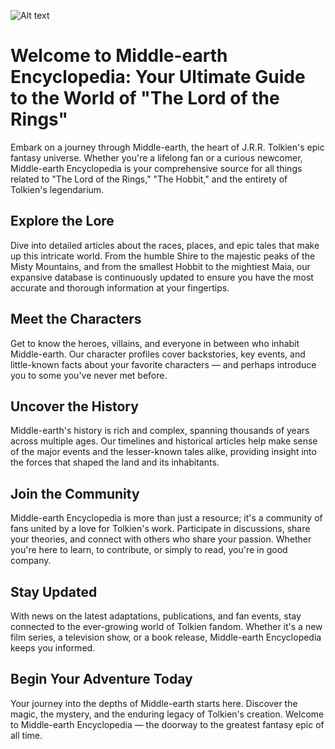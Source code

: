 ![Alt text](https://i.pinimg.com/736x/82/fc/6b/82fc6ba5e2d0d6e009e051d415874314.jpg)

# Welcome to Middle-earth Encyclopedia: Your Ultimate Guide to the World of "The Lord of the Rings"

Embark on a journey through Middle-earth, the heart of J.R.R. Tolkien's epic fantasy universe. Whether you're a lifelong fan or a curious newcomer, Middle-earth Encyclopedia is your comprehensive source for all things related to "The Lord of the Rings," "The Hobbit," and the entirety of Tolkien's legendarium.

## Explore the Lore

Dive into detailed articles about the races, places, and epic tales that make up this intricate world. From the humble Shire to the majestic peaks of the Misty Mountains, and from the smallest Hobbit to the mightiest Maia, our expansive database is continuously updated to ensure you have the most accurate and thorough information at your fingertips.

## Meet the Characters

Get to know the heroes, villains, and everyone in between who inhabit Middle-earth. Our character profiles cover backstories, key events, and little-known facts about your favorite characters — and perhaps introduce you to some you've never met before.

## Uncover the History

Middle-earth's history is rich and complex, spanning thousands of years across multiple ages. Our timelines and historical articles help make sense of the major events and the lesser-known tales alike, providing insight into the forces that shaped the land and its inhabitants.

## Join the Community

Middle-earth Encyclopedia is more than just a resource; it's a community of fans united by a love for Tolkien's work. Participate in discussions, share your theories, and connect with others who share your passion. Whether you're here to learn, to contribute, or simply to read, you're in good company.

## Stay Updated

With news on the latest adaptations, publications, and fan events, stay connected to the ever-growing world of Tolkien fandom. Whether it's a new film series, a television show, or a book release, Middle-earth Encyclopedia keeps you informed.

## Begin Your Adventure Today

Your journey into the depths of Middle-earth starts here. Discover the magic, the mystery, and the enduring legacy of Tolkien's creation. Welcome to Middle-earth Encyclopedia — the doorway to the greatest fantasy epic of all time.
